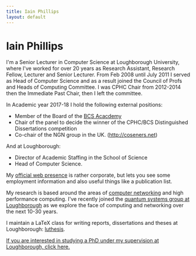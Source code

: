 ```yaml
---
title: Iain Phillips
layout: default
---
```


Iain Phillips
=============

I'm a Senior Lecturer in Computer Science at Loughborough University,
where I've worked for over 20 years as Research Assistant, Research
Fellow, Lecturer and Senior Lecturer. From Feb 2008 until July 2011 I
served as Head of Computer Science and as a result joined the Council of
Profs and Heads of Computing Committee. I was CPHC Chair from 2012-2014
then the Immediate Past Chair, then I left the committee.

In Academic year 2017-18 I hold the following external positions:

-   Member of the Board of the [BCS Acacdemy](http://academy.bcs.org)
-   Chair of the panel to decide the winner of the CPHC/BCS
    Distinguished Dissertations competition
-   Co-chair of the NGN group in the UK. (<http://coseners.net>)

And at Loughborough:

-   Director of Academic Staffing in the School of Science
-   Head of Computer Science.

My [official web
presence](http://www.lboro.ac.uk/departments/compsci/staff/academic-teaching/iain-phillips)
is rather corporate, but lets you see some employment information and
also useful things like a publication list.

My research is based around the areas of [computer
networking](http://www.lboro.ac.uk/departments/compsci/research/groups/nccs/)
and high performance computing. I've recently joined the [quantum
systems group at
Loughborough](http://www.lboro.ac.uk/research/quantum-systems) as we
explore the face of computing and networking over the next 10-30
years.

I maintain a LaTeX class for writing reports, dissertations and theses
at Loughborough: [luthesis](luthesis).

[If you are interested in studying a PhD under my supervision at
Loughborough, click here.](phdstudy)

